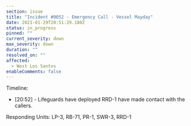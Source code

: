 ```yaml
---
section: issue
title: "Incident #0052 - Emergency Call - Vessel Mayday"
date: 2021-01-29T20:51:29.180Z
status: in_progress
pinned: ""
current_severity: down
max_severity: down
duration: ""
resolved_on: ""
affected:
  - West Los Santos
enableComments: false
---
```

Timeline:

* [20:52] - Lifeguards have deployed RRD-1 have made contact with the callers.

Responding Units: LP-3, RB-71, PR-1, SWR-3, RRD-1